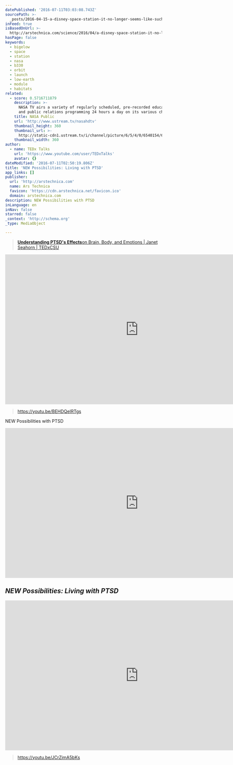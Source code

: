 ```yaml
---
datePublished: '2016-07-11T03:03:08.743Z'
sourcePath: >-
  _posts/2016-04-15-a-disney-space-station-it-no-longer-seems-like-such-a-goofy.md
inFeed: true
isBasedOnUrl: >-
  http://arstechnica.com/science/2016/04/a-disney-space-station-it-no-longer-seems-like-such-a-goofy-idea/
hasPage: false
keywords:
  - bigelow
  - space
  - station
  - nasa
  - b330
  - orbit
  - launch
  - low-earth
  - module
  - habitats
related:
  - score: 0.5716711879
    description: >-
      NASA TV airs a variety of regularly scheduled, pre-recorded educational
      and public relations programming 24 hours a day on its various channels.
    title: NASA Public
    url: 'http://www.ustream.tv/nasahdtv'
    thumbnail_height: 360
    thumbnail_url: >-
      http://static-cdn1.ustream.tv/i/channel/picture/6/5/4/0/6540154/6540154_nasatv_public_hr_1330361732,640x360,b:1.jpg
    thumbnail_width: 360
author:
  - name: TEDx Talks
    url: 'https://www.youtube.com/user/TEDxTalks'
    avatar: {}
dateModified: '2016-07-11T02:50:19.806Z'
title: 'NEW Possibilities: Living with PTSD'
app_links: []
publisher:
  url: 'http://arstechnica.com'
  name: Ars Technica
  favicon: 'https://cdn.arstechnica.net/favicon.ico'
  domain: arstechnica.com
description: NEW Possibilities with PTSD
inLanguage: en
inNav: false
starred: false
_context: 'http://schema.org'
_type: MediaObject

---
```

> **[Understanding PTSD's Effects][0]**[on Brain, Body, and Emotions | Janet Seahorn | TEDxCSU][0]

<iframe src="https://cdn.embedly.com/widgets/media.html?src=https%3A%2F%2Fwww.youtube.com%2Fembed%2FBEHDQeIRTgs%3Ffeature%3Doembed&amp;url=http%3A%2F%2Fwww.youtube.com%2Fwatch%3Fv%3DBEHDQeIRTgs&amp;image=https%3A%2F%2Fi.ytimg.com%2Fvi%2FBEHDQeIRTgs%2Fhqdefault.jpg&amp;key=b7d04c9b404c499eba89ee7072e1c4f7&amp;type=text%2Fhtml&amp;schema=youtube" width="854" height="480" scrolling="no" frameborder="0" allowfullscreen="" style=""></iframe>

> https://youtu.be/BEHDQeIRTgs

NEW Possibilities with PTSD

<iframe src="https://cdn.embedly.com/widgets/media.html?src=https%3A%2F%2Fwww.youtube.com%2Fembed%2FORs3-tRokGU%3Ffeature%3Doembed&amp;url=http%3A%2F%2Fwww.youtube.com%2Fwatch%3Fv%3DORs3-tRokGU&amp;image=https%3A%2F%2Fi.ytimg.com%2Fvi%2FORs3-tRokGU%2Fhqdefault.jpg&amp;key=b7d04c9b404c499eba89ee7072e1c4f7&amp;type=text%2Fhtml&amp;schema=youtube" width="854" height="480" scrolling="no" frameborder="0" allowfullscreen="" style=""></iframe>

## _**NEW Possibilities: Living with PTSD**_

<iframe src="https://cdn.embedly.com/widgets/media.html?src=https%3A%2F%2Fwww.youtube.com%2Fembed%2FJCrZimA5bKs%3Ffeature%3Doembed&amp;url=http%3A%2F%2Fwww.youtube.com%2Fwatch%3Fv%3DJCrZimA5bKs&amp;image=https%3A%2F%2Fi.ytimg.com%2Fvi%2FJCrZimA5bKs%2Fhqdefault.jpg&amp;key=b7d04c9b404c499eba89ee7072e1c4f7&amp;type=text%2Fhtml&amp;schema=youtube" width="854" height="480" scrolling="no" frameborder="0" allowfullscreen="" style=""></iframe>

> https://youtu.be/JCrZimA5bKs



[0]: https://youtu.be/BEHDQeIRTgs